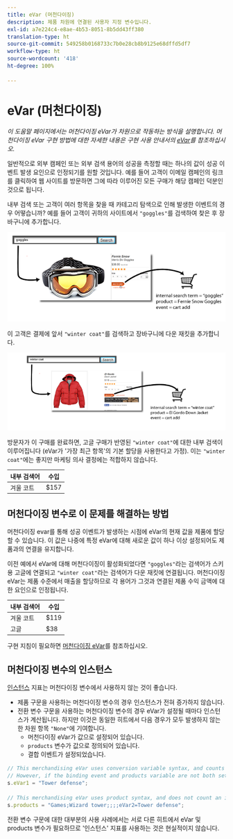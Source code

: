 ```yaml
---
title: eVar (머천다이징)
description: 제품 차원에 연결된 사용자 지정 변수입니다.
exl-id: a7e224c4-e8ae-4b53-8051-8b5dd43ff380
translation-type: ht
source-git-commit: 549258b0168733c7b0e28cb8b9125e68dffd5df7
workflow-type: ht
source-wordcount: '418'
ht-degree: 100%

---
```


# eVar (머천다이징)

*이 도움말 페이지에서는 머천다이징 eVar가 차원으로 작동하는 방식을 설명합니다. 머천다이징 eVar 구현 방법에 대한 자세한 내용은 구현 사용 안내서의 [eVar](/help/implement/vars/page-vars/evar.md)를 참조하십시오.*

일반적으로 외부 캠페인 또는 외부 검색 용어의 성공을 측정할 때는 하나의 값이 성공 이벤트 발생 요인으로 인정되기를 원할 것입니다. 예를 들어 고객이 이메일 캠페인의 링크를 클릭하여 웹 사이트를 방문하면 그에 따라 이루어진 모든 구매가 해당 캠페인 덕분인 것으로 됩니다.

내부 검색 또는 고객이 여러 항목을 찾을 때 카테고리 탐색으로 인해 발생한 이벤트의 경우 어떻습니까? 예를 들어 고객이 귀하의 사이트에서 `"goggles"`를 검색하여 찾은 후 장바구니에 추가합니다.

![고글 예](assets/merch-example-goggles.png)

이 고객은 결제에 앞서 `"winter coat"`를 검색하고 장바구니에 다운 재킷을 추가합니다.

![코트 예](assets/merch-example-coat.png)

방문자가 이 구매를 완료하면, 고글 구매가 반영된 `"winter coat"`에 대한 내부 검색이 이루어집니다 (eVar가 &#39;가장 최근 항목&#39;의 기본 할당을 사용한다고 가정). 이는 `"winter coat"`에는 좋지만 마케팅 의사 결정에는 적합하지 않습니다.

| 내부 검색어 | 수입  |
|---|---|
| 겨울 코트 | $157 |

## 머천다이징 변수로 이 문제를 해결하는 방법

머천다이징 evar를 통해 성공 이벤트가 발생하는 시점에 eVar의 현재 값을 제품에 할당할 수 있습니다. 이 값은 나중에 특정 eVar에 대해 새로운 값이 하나 이상 설정되어도 제품과의 연결을 유지합니다.

이전 예에서 eVar에 대해 머천다이징이 활성화되었다면 `"goggles"`라는 검색어가 스키용 고글에 연결되고 `"winter coat"`라는 검색어가 다운 재킷에 연결됩니다. 머천다이징 eVar는 제품 수준에서 매출을 할당하므로 각 용어가 그것과 연결된 제품 수익 금액에 대한 요인으로 인정됩니다.

| 내부 검색어 | 수입  |
|---|---|
| 겨울 코트 | $119 |
| 고글 | $38 |

구현 지침이 필요하면 [머천다이징 eVar](/help/implement/vars/page-vars/evar-merchandising.md)를 참조하십시오.

## 머천다이징 변수의 인스턴스

[인스턴스](../metrics/instances.md) 지표는 머천다이징 변수에서 사용하지 않는 것이 좋습니다.

* 제품 구문을 사용하는 머천다이징 변수의 경우 인스턴스가 전혀 증가하지 않습니다.
* 전환 변수 구문을 사용하는 머천다이징 변수의 경우 eVar가 설정될 때마다 인스턴스가 계산됩니다. 하지만 이것은 동일한 히트에서 다음 경우가 모두 발생하지 않는 한 차원 항목 `"None"`에 기여합니다.
   * 머천다이징 eVar가 값으로 설정되어 있습니다.
   * `products` 변수가 값으로 정의되어 있습니다.
   * 결합 이벤트가 설정되었습니다.

```js
// This merchandising eVar uses conversion variable syntax, and counts an instance.
// However, if the binding event and products variable are not both set, the instance attributes to "None".
s.eVar1 = "Tower defense";

// This merchandising eVar uses product syntax, and does not count an instance.
s.products = "Games;Wizard tower;;;;eVar2=Tower defense";
```

전환 변수 구문에 대한 대부분의 사용 사례에서는 서로 다른 히트에서 eVar 및 products 변수가 필요하므로 &#39;인스턴스&#39; 지표를 사용하는 것은 현실적이지 않습니다.
